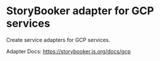 # StoryBooker adapter for GCP services

Create service adapters for GCP services.

Adapter Docs: https://storybooker.js.org/docs/gcp
